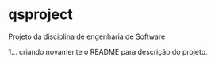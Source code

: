 # qsproject
Projeto da disciplina de engenharia de Software

1... criando novamente o README para descrição do projeto.
